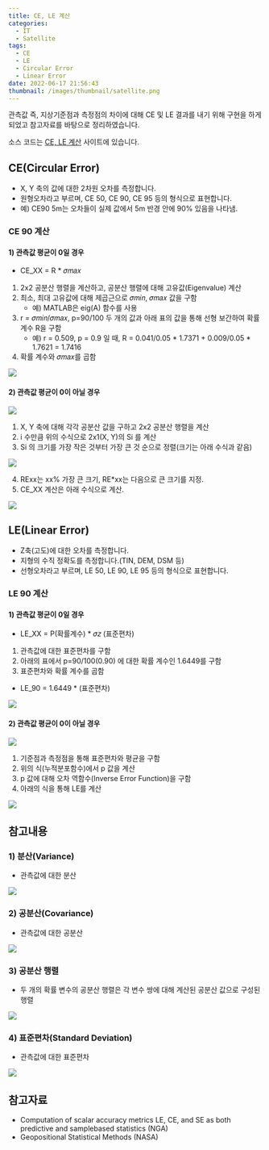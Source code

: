 ```yaml
---
title: CE, LE 계산
categories:
  - IT
  - Satellite
tags:
  - CE
  - LE
  - Circular Error
  - Linear Error
date: 2022-06-17 21:56:43
thumbnail: /images/thumbnail/satellite.png
---
```


관측값 즉, 지상기준점과 측정점의 차이에 대해 CE 및 LE 결과를 내기 위해 구현을 하게 되었고 참고자료를 바탕으로 정리하였습니다.

소스 코드는 [CE, LE 계산](https://hgko1207.github.io/2020/11/23/satellite-ce-le/) 사이트에 있습니다.

## CE(Circular Error)

- X, Y 축의 값에 대한 2차원 오차를 측정합니다.
- 원형오차라고 부르며, CE 50, CE 90, CE 95 등의 형식으로 표현합니다.
- 예) CE90 5m는 오차들이 실제 값에서 5m 반경 안에 90% 있음을 나타냄.

### CE 90 계산

#### 1) 관측값 평균이 0일 경우

- CE_XX = R \* 𝜎𝑚𝑎𝑥

1. 2x2 공분산 행렬을 계산하고, 공분산 행렬에 대해 고유값(Eigenvalue) 계산
2. 최소, 최대 고유값에 대해 제곱근으로 𝜎𝑚𝑖𝑛, 𝜎𝑚𝑎𝑥 값을 구함
   - 예) MATLAB은 eig(A) 함수를 사용
3. r = 𝜎𝑚𝑖𝑛/𝜎𝑚𝑎𝑥, p=90/100 두 개의 값과 아래 표의 값을 통해 선형 보간하여 확률 계수 R을 구함
   - 예) r = 0.509, p = 0.9 일 때, R = 0.041/0.05 \* 1.7371 + 0.009/0.05 \* 1.7621 = 1.7416
4. 확률 계수와 𝜎𝑚𝑎𝑥를 곱함

![](/images/satellite/cele/ce.png)

#### 2) 관측값 평균이 0이 아닐 경우

![](/images/satellite/cele/size.png)

1. X, Y 축에 대해 각각 공분산 값을 구하고 2x2 공분산 행렬을 계산
2. i 수만큼 위의 수식으로 2x1(X, Y)의 Si 를 계산
3. Si 의 크기를 가장 작은 것부터 가장 큰 것 순으로 정렬(크기는 아래 수식과 같음)

![](/images/satellite/cele/si.png)

4. RExx는 xx% 가장 큰 크기, RE\*xx는 다음으로 큰 크기를 지정.
5. CE_XX 계산은 아래 수식으로 계산.

![](/images/satellite/cele/ce_xx.png)

## LE(Linear Error)

- Z축(고도)에 대한 오차를 측정합니다.
- 지형의 수직 정확도를 측정합니다.(TIN, DEM, DSM 등)
- 선형오차라고 부르며, LE 50, LE 90, LE 95 등의 형식으로 표현합니다.

### LE 90 계산

#### 1) 관측값 평균이 0일 경우

- LE_XX = P(확률계수) \* 𝜎𝑧 (표준편차)

1. 관측값에 대한 표준편차를 구함
2. 아래의 표에서 p=90/100(0.90) 에 대한 확률 계수인 1.6449를 구함
3. 표준편차와 확률 계수를 곱함

- LE_90 = 1.6449 \* (표준편차)

![](/images/satellite/cele/le.png)

#### 2) 관측값 평균이 0이 아닐 경우

![](/images/satellite/cele/le_1.png)

1. 기준점과 측정점을 통해 표준편차와 평균을 구함
2. 위의 식(누적분포함수)에서 p 값을 계산
3. p 값에 대해 오차 역함수(Inverse Error Function)을 구함
4. 아래의 식을 통해 LE를 계산

![](/images/satellite/cele/le_2.png)

## 참고내용

### 1) 분산(Variance)

- 관측값에 대한 분산

![](/images/satellite/cele/variance.png)

### 2) 공분산(Covariance)

- 관측값에 대한 공분산

![](/images/satellite/cele/cov.png)

### 3) 공분산 행렬

- 두 개의 확률 변수의 공분산 행렬은 각 변수 쌍에 대해 계산된 공분산 값으로 구성된 행렬

![](/images/satellite/cele/cov_matrix.png)

### 4) 표준편차(Standard Deviation)

- 관측값에 대한 표준편차

![](/images/satellite/cele/stdev.png)

## 참고자료

- Computation of scalar accuracy metrics LE, CE, and SE as both predictive and samplebased statistics (NGA)
- Geopositional Statistical Methods (NASA)
